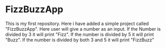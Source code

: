 # FizzBuzzApp
This is my first repository. Here i have added a simple project called "FizzBuzzApp". Here user will give a number as an input. If the Number is divided by 3 it will print "Fizz". If the number is divided by 5 it will print "Buzz". If the number is divided by both 
3 and 5 it will print "FizzBuzz"
